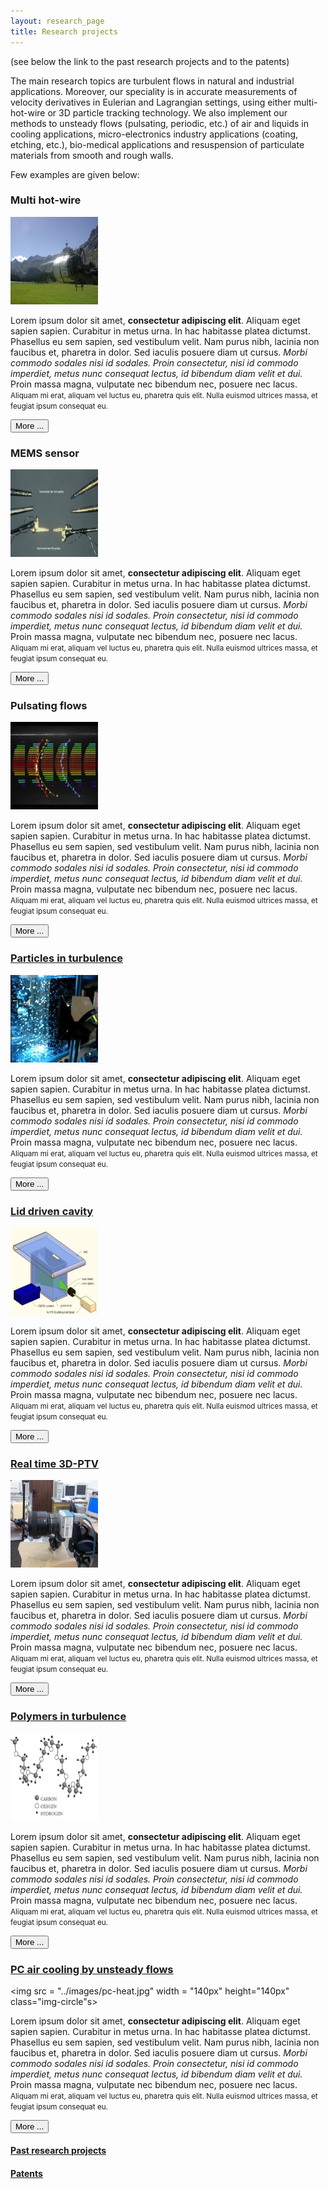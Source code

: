 ```yaml
---
layout: research_page
title: Research projects
---
```


(see below the link to the past research projects and to the patents)

The main research topics are turbulent flows in natural and industrial applications. Moreover, our speciality is in accurate measurements of velocity derivatives in Eulerian and Lagrangian settings, using either multi-hot-wire or 3D particle tracking technology. We also implement our methods to unsteady flows (pulsating, periodic, etc.) of air and liquids in cooling applications, micro-electronics industry applications (coating, etching, etc.), bio-medical applications and resuspension of particulate materials from smooth and rough walls. 

Few examples are given below: 


### Multi hot-wire


<img src = "../images/calibration_in_situ.jpg" width = "140px" height="140px" class="img-circle">

<p>
	Lorem ipsum dolor sit amet, <strong>consectetur adipiscing elit</strong>. Aliquam eget sapien sapien. Curabitur in metus urna. In hac habitasse platea dictumst. Phasellus eu sem sapien, sed vestibulum velit. Nam purus nibh, lacinia non faucibus et, pharetra in dolor. Sed iaculis posuere diam ut cursus. <em>Morbi commodo sodales nisi id sodales. Proin consectetur, nisi id commodo imperdiet, metus nunc consequat lectus, id bibendum diam velit et dui.</em> Proin massa magna, vulputate nec bibendum nec, posuere nec lacus. <small>Aliquam mi erat, aliquam vel luctus eu, pharetra quis elit. Nulla euismod ultrices massa, et feugiat ipsum consequat eu.</small>
</p> <a href="/research/multihotwire.html"> <button type="button" class="btn btn-info btn-sm">More ...</button></a>

### MEMS sensor

<img src = "../images/P1010129.JPG" width = "140px" height="140px" class="img-circle"> 

<p>
	Lorem ipsum dolor sit amet, <strong>consectetur adipiscing elit</strong>. Aliquam eget sapien sapien. Curabitur in metus urna. In hac habitasse platea dictumst. Phasellus eu sem sapien, sed vestibulum velit. Nam purus nibh, lacinia non faucibus et, pharetra in dolor. Sed iaculis posuere diam ut cursus. <em>Morbi commodo sodales nisi id sodales. Proin consectetur, nisi id commodo imperdiet, metus nunc consequat lectus, id bibendum diam velit et dui.</em> Proin massa magna, vulputate nec bibendum nec, posuere nec lacus. <small>Aliquam mi erat, aliquam vel luctus eu, pharetra quis elit. Nulla euismod ultrices massa, et feugiat ipsum consequat eu.</small>
</p> <a href="/research/microsensor.html"> <button type="button" class="btn btn-info btn-sm">More ...</button></a>


### Pulsating flows


<img src = "../images/profiles_700_quiver.jpg" width = "140px" height="140px" class="img-circle">


<p>
	Lorem ipsum dolor sit amet, <strong>consectetur adipiscing elit</strong>. Aliquam eget sapien sapien. Curabitur in metus urna. In hac habitasse platea dictumst. Phasellus eu sem sapien, sed vestibulum velit. Nam purus nibh, lacinia non faucibus et, pharetra in dolor. Sed iaculis posuere diam ut cursus. <em>Morbi commodo sodales nisi id sodales. Proin consectetur, nisi id commodo imperdiet, metus nunc consequat lectus, id bibendum diam velit et dui.</em> Proin massa magna, vulputate nec bibendum nec, posuere nec lacus. <small>Aliquam mi erat, aliquam vel luctus eu, pharetra quis elit. Nulla euismod ultrices massa, et feugiat ipsum consequat eu.</small>
</p> <a href="/research/pulsating.html"> <button type="button" class="btn btn-info btn-sm">More ...</button></a>


### [Particles in turbulence](two_phase.html)

<img src = "../images/twophase.jpg" width = "140px" height="140px" class="img-circle"> 


<p>
	Lorem ipsum dolor sit amet, <strong>consectetur adipiscing elit</strong>. Aliquam eget sapien sapien. Curabitur in metus urna. In hac habitasse platea dictumst. Phasellus eu sem sapien, sed vestibulum velit. Nam purus nibh, lacinia non faucibus et, pharetra in dolor. Sed iaculis posuere diam ut cursus. <em>Morbi commodo sodales nisi id sodales. Proin consectetur, nisi id commodo imperdiet, metus nunc consequat lectus, id bibendum diam velit et dui.</em> Proin massa magna, vulputate nec bibendum nec, posuere nec lacus. <small>Aliquam mi erat, aliquam vel luctus eu, pharetra quis elit. Nulla euismod ultrices massa, et feugiat ipsum consequat eu.</small>
</p> <a href="/research/pulsating.html"> <button type="button" class="btn btn-info btn-sm">More ...</button></a>

### [Lid driven cavity](cavity.html) 


<img src = "../images/assembly_belt_large_aquarium.jpg" width = "140px" height="140px" class="img-circle"> 


<p>
	Lorem ipsum dolor sit amet, <strong>consectetur adipiscing elit</strong>. Aliquam eget sapien sapien. Curabitur in metus urna. In hac habitasse platea dictumst. Phasellus eu sem sapien, sed vestibulum velit. Nam purus nibh, lacinia non faucibus et, pharetra in dolor. Sed iaculis posuere diam ut cursus. <em>Morbi commodo sodales nisi id sodales. Proin consectetur, nisi id commodo imperdiet, metus nunc consequat lectus, id bibendum diam velit et dui.</em> Proin massa magna, vulputate nec bibendum nec, posuere nec lacus. <small>Aliquam mi erat, aliquam vel luctus eu, pharetra quis elit. Nulla euismod ultrices massa, et feugiat ipsum consequat eu.</small>
</p> <a href="/research/pulsating.html"> <button type="button" class="btn btn-info btn-sm">More ...</button></a>

### [Real time 3D-PTV](realtime.html)


<img src = "../images/Image005.jpg" width = "140px" height="140px" class="img-circle"> 


<p>
	Lorem ipsum dolor sit amet, <strong>consectetur adipiscing elit</strong>. Aliquam eget sapien sapien. Curabitur in metus urna. In hac habitasse platea dictumst. Phasellus eu sem sapien, sed vestibulum velit. Nam purus nibh, lacinia non faucibus et, pharetra in dolor. Sed iaculis posuere diam ut cursus. <em>Morbi commodo sodales nisi id sodales. Proin consectetur, nisi id commodo imperdiet, metus nunc consequat lectus, id bibendum diam velit et dui.</em> Proin massa magna, vulputate nec bibendum nec, posuere nec lacus. <small>Aliquam mi erat, aliquam vel luctus eu, pharetra quis elit. Nulla euismod ultrices massa, et feugiat ipsum consequat eu.</small>
</p> <a href="/research/pulsating.html"> <button type="button" class="btn btn-info btn-sm">More ...</button></a>

### [Polymers in turbulence](polymers.html) 

<img src = "../images/polymers.jpg" width = "140px" height="140px" class="img-circle">

<p>
	Lorem ipsum dolor sit amet, <strong>consectetur adipiscing elit</strong>. Aliquam eget sapien sapien. Curabitur in metus urna. In hac habitasse platea dictumst. Phasellus eu sem sapien, sed vestibulum velit. Nam purus nibh, lacinia non faucibus et, pharetra in dolor. Sed iaculis posuere diam ut cursus. <em>Morbi commodo sodales nisi id sodales. Proin consectetur, nisi id commodo imperdiet, metus nunc consequat lectus, id bibendum diam velit et dui.</em> Proin massa magna, vulputate nec bibendum nec, posuere nec lacus. <small>Aliquam mi erat, aliquam vel luctus eu, pharetra quis elit. Nulla euismod ultrices massa, et feugiat ipsum consequat eu.</small>
</p> <a href="/research/pulsating.html"> <button type="button" class="btn btn-info btn-sm">More ...</button></a>


### [PC air cooling by unsteady flows](cooling.html)

<img src = "../images/pc-heat.jpg" width = "140px" height="140px" class="img-circle"s> 

<p>
	Lorem ipsum dolor sit amet, <strong>consectetur adipiscing elit</strong>. Aliquam eget sapien sapien. Curabitur in metus urna. In hac habitasse platea dictumst. Phasellus eu sem sapien, sed vestibulum velit. Nam purus nibh, lacinia non faucibus et, pharetra in dolor. Sed iaculis posuere diam ut cursus. <em>Morbi commodo sodales nisi id sodales. Proin consectetur, nisi id commodo imperdiet, metus nunc consequat lectus, id bibendum diam velit et dui.</em> Proin massa magna, vulputate nec bibendum nec, posuere nec lacus. <small>Aliquam mi erat, aliquam vel luctus eu, pharetra quis elit. Nulla euismod ultrices massa, et feugiat ipsum consequat eu.</small>
</p> <a href="/research/pulsating.html"> <button type="button" class="btn btn-info btn-sm">More ...</button></a>


#### [Past research projects](/research/past_research.html)

#### [Patents](patents.html)


